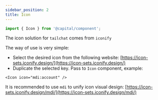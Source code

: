 ```yaml
---
sidebar_position: 2
title: Icon
---
```


```ts
import { Icon } from '@capital/component';
```

The icon solution for `tailchat` comes from `iconify`

The way of use is very simple:
- Select the desired icon from the following website: [https://icon-sets.iconify.design/](https://icon-sets.iconify.design/)
- Duplicate the selected key. Pass to `Icon` component, example:
```tsx
<Icon icon="mdi:account" />
```

It is recommended to use `mdi` to unify icon visual design:
[https://icon-sets.iconify.design/mdi/](https://icon-sets.iconify.design/mdi/)
